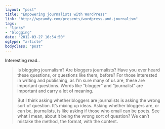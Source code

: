 ```yaml
---
layout: "post"
title: "Empowering journalists with WordPress"
link: "http://wpcandy.com/presents/wordpress-and-journalism"
tags: 
- "links"
- "blogging"
date: "2012-03-27 16:54:50"
ogtype: "article"
bodyclass: "post"
---
```


Interesting read..

> Is blogging journalism? Are bloggers journalists? Have you ever heard these questions, or questions like them, before? For those interested in writing and publishing, as I’m sure many of us are, these are important questions. Words like “blogger” and “journalist” are important and carry a lot of meaning.
> 
> But I think asking whether bloggers are journalists is asking the wrong sort of question. It’s mixing up ideas. Asking whether bloggers are, or can be, journalists, is like asking if those who email can be poets. See what I mean, about it being the wrong sort of question? We can’t mistake the method, the format, with the content.